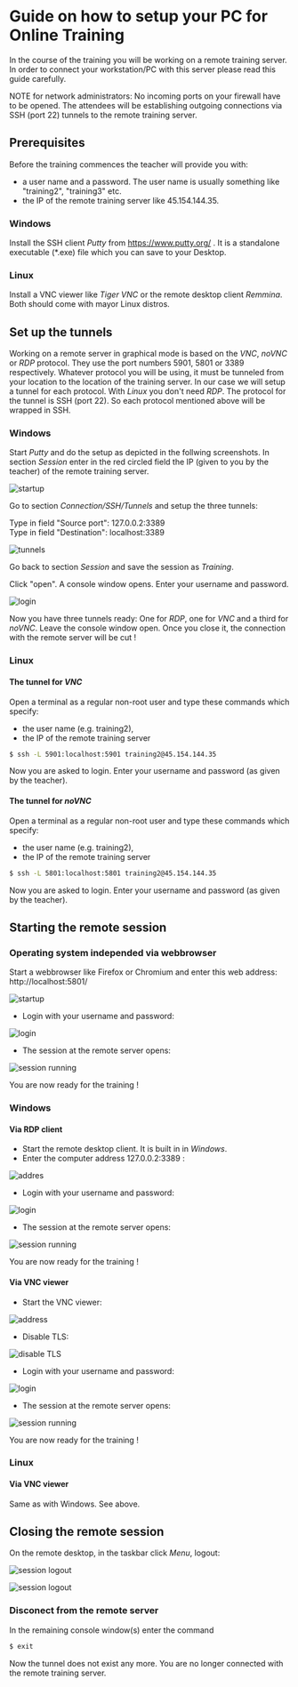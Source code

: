 # Guide on how to setup your PC for Online Training

In the course of the training you will be working on a remote training server. In order to connect your
workstation/PC with this server please read this guide carefully.

NOTE for network administrators: No incoming ports on your firewall have to be opened. The attendees 
will be establishing outgoing connections via SSH (port 22) tunnels to the remote training server.
<br>



## Prerequisites
Before the training commences the teacher will provide you with:
- a user name and a password. The user name is usually something like "training2", "training3" etc.
- the IP of the remote training server like 45.154.144.35.

### Windows
Install the SSH client *Putty* from https://www.putty.org/ .
It is a standalone executable (*.exe) file which you can save to your Desktop.
<!-- place image of the desktop icon  -->

### Linux
Install a VNC viewer like *Tiger VNC* or the remote desktop client *Remmina*.
Both should come with mayor Linux distros.
<br>



## Set up the tunnels
Working on a remote server in graphical mode is based on the *VNC*, *noVNC* or *RDP* protocol. They use
the port numbers 5901, 5801 or 3389 respectively. Whatever protocol you will be using, it must be
tunneled from your location to the location of the training server. In our case we will setup
a tunnel for each protocol. With *Linux* you don't need *RDP*.
The protocol for the tunnel is SSH (port 22). So each protocol mentioned above will be wrapped in SSH.

### Windows
Start *Putty* and do the setup as depicted in the follwing screenshots.
In section *Session* enter in the red circled field the IP (given to you by the teacher) of the remote training server.

![startup](img/putty-destination.png)

Go to section *Connection/SSH/Tunnels* and setup the three tunnels:
<!-- images of the procedure step by step -->
Type in field "Source port": 127.0.0.2:3389
<br>
Type in field "Destination": localhost:3389

![tunnels](img/putty-tunnels-list.png)

Go back to section *Session* and save the session as *Training*.

Click "open".
A console window opens. Enter your username and password.

![login](img/putty-login.png)

Now you have three tunnels ready: One for *RDP*, one for *VNC* and a third for *noVNC*.
Leave the console window open. Once you close it, the connection with the remote server
will be cut !

### Linux
#### The tunnel for *VNC*
Open a terminal as a regular non-root user and type these commands which specify:
- the user name (e.g. training2),
- the IP of the remote training server

```sh
$ ssh -L 5901:localhost:5901 training2@45.154.144.35
```
Now you are asked to login. Enter your username and password (as given by the teacher).

#### The tunnel for *noVNC*
Open a terminal as a regular non-root user and type these commands which specify:
- the user name (e.g. training2),
- the IP of the remote training server

```sh
$ ssh -L 5801:localhost:5801 training2@45.154.144.35
```
Now you are asked to login. Enter your username and password (as given by the teacher).
<br>



## Starting the remote session

### Operating system independed via webbrowser
Start a webbrowser like Firefox or Chromium and enter this web address: http://localhost:5801/

![startup](img/noVNC-startup.png)

- Login with your username and password:

![login](img/noVNC-login.png)

- The session at the remote server opens:

![session running](img/noVNC-session.png)

You are now ready for the training !

### Windows
#### Via RDP client
- Start the remote desktop client. It is built in in *Windows*.
- Enter the computer address 127.0.0.2:3389 :

![addres](img/rdp-start-session.png)

- Login with your username and password:

![login](img/rdp-login.png)

- The session at the remote server opens:

![session running](img/rdp-session.png)

You are now ready for the training !

#### Via VNC viewer
- Start the VNC viewer:

![address](img/tiger-vnc-1.png)

- Disable TLS:

![disable TLS](img/tiger-vnc-security.png)

- Login with your username and password:

![login](img/tiger-vnc-login.png)

- The session at the remote server opens:

![session running](img/tiger-vnc-session.png)

You are now ready for the training !

### Linux
#### Via VNC viewer
Same as with Windows. See above.
<br>



## Closing the remote session
On the remote desktop, in the taskbar click *Menu*, logout:

![session logout](img/session-logout.png)

![session logout](img/session-logout-2.png)

### Disconect from the remote server

In the remaining console window(s) enter the command

```sh
$ exit
```

Now the tunnel does not exist any more. You are no longer connected with the remote training server.

